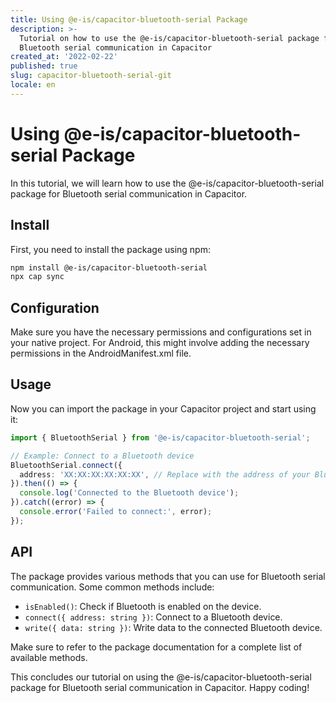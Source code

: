```yaml
---
title: Using @e-is/capacitor-bluetooth-serial Package
description: >-
  Tutorial on how to use the @e-is/capacitor-bluetooth-serial package for
  Bluetooth serial communication in Capacitor
created_at: '2022-02-22'
published: true
slug: capacitor-bluetooth-serial-git
locale: en
---
```

# Using @e-is/capacitor-bluetooth-serial Package

In this tutorial, we will learn how to use the @e-is/capacitor-bluetooth-serial package for Bluetooth serial communication in Capacitor.

## Install

First, you need to install the package using npm:

```bash
npm install @e-is/capacitor-bluetooth-serial
npx cap sync
```

## Configuration

Make sure you have the necessary permissions and configurations set in your native project. For Android, this might involve adding the necessary permissions in the AndroidManifest.xml file.

## Usage

Now you can import the package in your Capacitor project and start using it:

```typescript
import { BluetoothSerial } from '@e-is/capacitor-bluetooth-serial';

// Example: Connect to a Bluetooth device
BluetoothSerial.connect({
  address: 'XX:XX:XX:XX:XX:XX', // Replace with the address of your Bluetooth device
}).then(() => {
  console.log('Connected to the Bluetooth device');
}).catch((error) => {
  console.error('Failed to connect:', error);
});
```

## API

The package provides various methods that you can use for Bluetooth serial communication. Some common methods include:

- `isEnabled()`: Check if Bluetooth is enabled on the device.
- `connect({ address: string })`: Connect to a Bluetooth device.
- `write({ data: string })`: Write data to the connected Bluetooth device.

Make sure to refer to the package documentation for a complete list of available methods.

This concludes our tutorial on using the @e-is/capacitor-bluetooth-serial package for Bluetooth serial communication in Capacitor. Happy coding!
